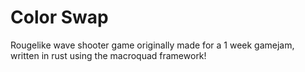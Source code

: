 # Color Swap

Rougelike wave shooter game originally made for a 1 week gamejam, 
written in rust using the macroquad framework!
